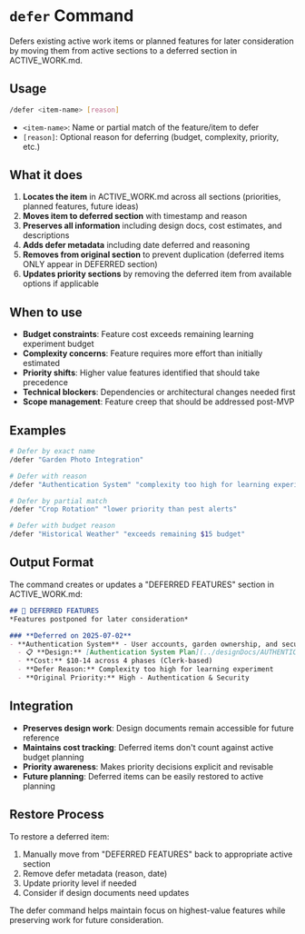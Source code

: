 # `defer` Command

Defers existing active work items or planned features for later consideration by moving them from active sections to a deferred section in ACTIVE_WORK.md.

## Usage

```bash
/defer <item-name> [reason]
```

- `<item-name>`: Name or partial match of the feature/item to defer
- `[reason]`: Optional reason for deferring (budget, complexity, priority, etc.)

## What it does

1. **Locates the item** in ACTIVE_WORK.md across all sections (priorities, planned features, future ideas)
2. **Moves item to deferred section** with timestamp and reason
3. **Preserves all information** including design docs, cost estimates, and descriptions
4. **Adds defer metadata** including date deferred and reasoning
5. **Removes from original section** to prevent duplication (deferred items ONLY appear in DEFERRED section)
6. **Updates priority sections** by removing the deferred item from available options if applicable

## When to use

- **Budget constraints**: Feature cost exceeds remaining learning experiment budget
- **Complexity concerns**: Feature requires more effort than initially estimated  
- **Priority shifts**: Higher value features identified that should take precedence
- **Technical blockers**: Dependencies or architectural changes needed first
- **Scope management**: Feature creep that should be addressed post-MVP

## Examples

```bash
# Defer by exact name
/defer "Garden Photo Integration"

# Defer with reason
/defer "Authentication System" "complexity too high for learning experiment"

# Defer by partial match
/defer "Crop Rotation" "lower priority than pest alerts"

# Defer with budget reason
/defer "Historical Weather" "exceeds remaining $15 budget"
```

## Output Format

The command creates or updates a "DEFERRED FEATURES" section in ACTIVE_WORK.md:

```markdown
## 🔄 DEFERRED FEATURES
*Features postponed for later consideration*

### **Deferred on 2025-07-02**
- **Authentication System** - User accounts, garden ownership, and secure sharing
  - 📋 **Design:** [Authentication System Plan](../designDocs/AUTHENTICATION_SYSTEM_PLAN.md)
  - **Cost:** $10-14 across 4 phases (Clerk-based)
  - **Defer Reason:** Complexity too high for learning experiment
  - **Original Priority:** High - Authentication & Security
```

## Integration

- **Preserves design work**: Design documents remain accessible for future reference
- **Maintains cost tracking**: Deferred items don't count against active budget planning
- **Priority awareness**: Makes priority decisions explicit and revisable
- **Future planning**: Deferred items can be easily restored to active planning

## Restore Process

To restore a deferred item:
1. Manually move from "DEFERRED FEATURES" back to appropriate active section
2. Remove defer metadata (reason, date)
3. Update priority level if needed
4. Consider if design documents need updates

The defer command helps maintain focus on highest-value features while preserving work for future consideration.